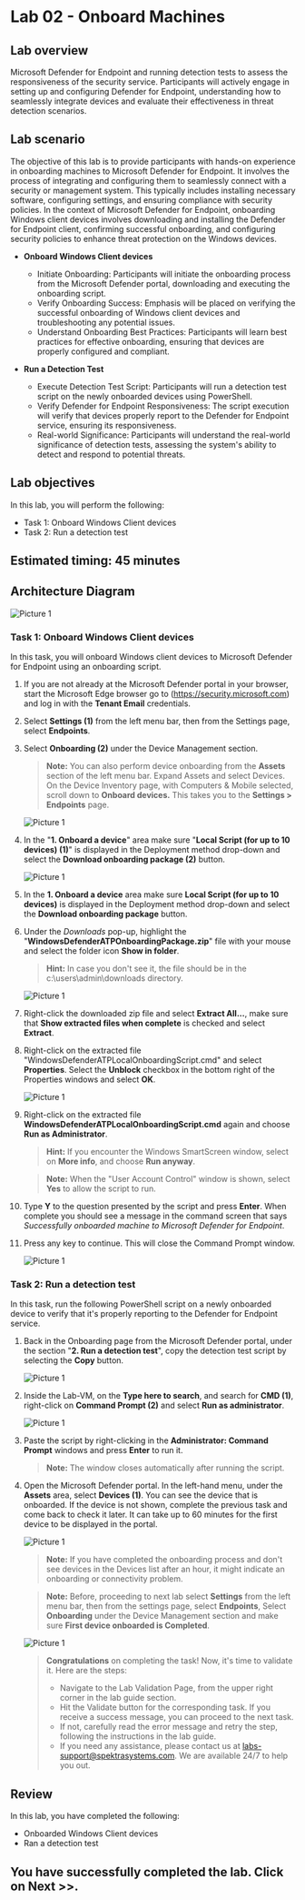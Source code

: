 # Lab 02 - Onboard Machines

## Lab overview

Microsoft Defender for Endpoint and running detection tests to assess the responsiveness of the security service. Participants will actively engage in setting up and configuring Defender for Endpoint, understanding how to seamlessly integrate devices and evaluate their effectiveness in threat detection scenarios.

## Lab scenario

The objective of this lab is to provide participants with hands-on experience in onboarding machines to Microsoft Defender for Endpoint. It involves the process of integrating and configuring them to seamlessly connect with a security or management system. This typically includes installing necessary software, configuring settings, and ensuring compliance with security policies. In the context of Microsoft Defender for Endpoint, onboarding Windows client devices involves downloading and installing the Defender for Endpoint client, confirming successful onboarding, and configuring security policies to enhance threat protection on the Windows devices.

- **Onboard Windows Client devices**

    - Initiate Onboarding: Participants will initiate the onboarding process from the Microsoft Defender portal, downloading and executing the onboarding script.
    - Verify Onboarding Success: Emphasis will be placed on verifying the successful onboarding of Windows client devices and troubleshooting any potential issues.
    - Understand Onboarding Best Practices: Participants will learn best practices for effective onboarding, ensuring that devices are properly configured and compliant.

- **Run a Detection Test**

    - Execute Detection Test Script: Participants will run a detection test script on the newly onboarded devices using PowerShell.
    - Verify Defender for Endpoint Responsiveness: The script execution will verify that devices properly report to the Defender for Endpoint service, ensuring its responsiveness.
    - Real-world Significance: Participants will understand the real-world significance of detection tests, assessing the system's ability to detect and respond to potential threats.

## Lab objectives

In this lab, you will perform the following:

- Task 1: Onboard Windows Client devices 
- Task 2: Run a detection test

## Estimated timing: 45 minutes

## Architecture Diagram

  ![Picture 1](../Media/Architecture-02.PNG)

### Task 1: Onboard Windows Client devices

In this task, you will onboard Windows client devices to Microsoft Defender for Endpoint using an onboarding script.

1. If you are not already at the Microsoft Defender portal in your browser, start the Microsoft Edge browser go to (https://security.microsoft.com) and log in with the **Tenant Email** credentials.

1. Select **Settings (1)** from the left menu bar, then from the Settings page, select **Endpoints**.

1. Select **Onboarding (2)** under the Device Management section.

    >**Note:** You can also perform device onboarding from the **Assets** section of the left menu bar. Expand Assets and select Devices. On the Device Inventory page, with Computers & Mobile selected, scroll down to **Onboard devices.** This takes you to the **Settings > Endpoints** page.

    ![Picture 1](../Media/settings.png)

1. In the "**1. Onboard a device**" area make sure "**Local Script (for up to 10 devices) (1)**" is displayed in the Deployment method drop-down and select the **Download onboarding package (2)** button. 

    ![Picture 1](../Media/onboarding.png)

1. In the **1. Onboard a device** area make sure **Local Script (for up to 10 devices)** is displayed in the Deployment method drop-down and select the **Download onboarding package** button. 

1. Under the *Downloads* pop-up, highlight the "**WindowsDefenderATPOnboardingPackage.zip**" file with your mouse and select the folder icon **Show in folder**. 


    >**Hint:** In case you don't see it, the file should be in the c:\users\admin\downloads directory.

    ![Picture 1](../Media/showinfolder.png)

1. Right-click the downloaded zip file and select **Extract All...**, make sure that **Show extracted files when complete** is checked and select **Extract**.

1. Right-click on the extracted file "WindowsDefenderATPLocalOnboardingScript.cmd" and select **Properties**. Select the **Unblock** checkbox in the bottom right of the Properties windows and select **OK**.

    ![Picture 1](../Media/sc200-mod2-unblock.png)

1. Right-click on the extracted file **WindowsDefenderATPLocalOnboardingScript.cmd** again and choose **Run as Administrator**.  

    >**Hint:** If you encounter the Windows SmartScreen window, select on **More info**, and choose **Run anyway**. 

    >**Note:**  When the "User Account Control" window is shown, select **Yes** to allow the script to run.
    
1. Type **Y** to the question presented by the script and press **Enter**. When complete you should see a message in the command screen that says *Successfully onboarded machine to Microsoft Defender for Endpoint*.

1. Press any key to continue. This will close the Command Prompt window.

    ![Picture 1](../Media/SC-200-img25.png)

### Task 2: Run a detection test

In this task, run the following PowerShell script on a newly onboarded device to verify that it's properly reporting to the Defender for Endpoint service.

1. Back in the Onboarding page from the Microsoft Defender portal, under the section "**2. Run a detection test**", copy the detection test script by selecting the **Copy** button.  

    ![Picture 1](../Media/copy.png)

1. Inside the Lab-VM, on the **Type here to search**, and search for **CMD (1)**, right-click on **Command Prompt (2)** and select **Run as administrator**.

    ![Picture 1](../Media/cmd.png)

1. Paste the script by right-clicking in the **Administrator: Command Prompt** windows and press **Enter** to run it. 

    >**Note:** The window closes automatically after running the script.

1. Open the Microsoft Defender portal. In the left-hand menu, under the **Assets** area, select **Devices (1)**. You can see the device that is onboarded. If the device is not shown, complete the previous task and come back to check it later. It can take up to 60 minutes for the first device to be displayed in the portal.

    ![Picture 1](../Media/endpoint_2022server.png)

    >**Note:** If you have completed the onboarding process and don't see devices in the Devices list after an hour, it might indicate an onboarding or connectivity problem.

    >**Note:** Before, proceeding to next lab select **Settings** from the left menu bar, then from the settings page, select **Endpoints**, Select **Onboarding** under 
     the Device Management section and make sure **First device onboarded is Completed**.
    
     ![Picture 1](../Media/endpoint_lab21.png)

     
    > **Congratulations** on completing the task! Now, it's time to validate it. Here are the steps:
   > - Navigate to the Lab Validation Page, from the upper right corner in the lab guide section.
   > - Hit the Validate button for the corresponding task. If you receive a success message, you can proceed to the next task. 
   > - If not, carefully read the error message and retry the step, following the instructions in the lab guide.
   > - If you need any assistance, please contact us at labs-support@spektrasystems.com. We are available 24/7 to help you out.

## Review
In this lab, you have completed the following:

- Onboarded Windows Client devices 
- Ran a detection test

## You have successfully completed the lab. Click on Next >>.
